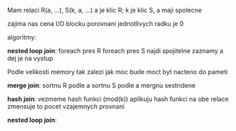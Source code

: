 Mam relaci R(a, ...), S(k, a, ...)
a je klic R; k je klic S, a maji spolecne

zajima nas cena I/O blocku
porovnani jednotlivych radku je 0

algoritmy:

**nested loop join**:
foreach pres R
	foreach pres S
		najdi spojitelne zaznamy a dej je na vystup

Podle velikosti memory tak zalezi jak moc bude moct byt nacteno do pameti

**merge join**:
sortnu R podle a
sortnu S podle a
mergnu sestridene

**hash join**:
vezmeme hash funkci (mod(k))
aplikuju hash funkci na obe relace
zmensuje to pocet vzajemnych provnani

**nested loop join**: